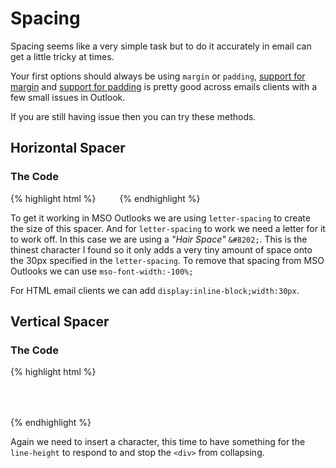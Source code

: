# Spacing
Spacing seems like a very simple task but to do it accurately in email can get a little tricky at times.

Your first options should always be using `margin` or `padding`, [support for margin](https://www.caniemail.com/features/css-margin/) and [support for padding](https://www.caniemail.com/features/css-padding) is pretty good across emails clients with a few small issues in Outlook.

If you are still having issue then you can try these methods.

## Horizontal Spacer

### The Code
{% highlight html %}
<i style="letter-spacing:30px;mso-font-width:-100%;display:inline-block;width:30px">&#8202;</i>
{% endhighlight %}

To get it working in MSO Outlooks we are using `letter-spacing` to create the size of this spacer. And for `letter-spacing` to work we need a letter for it to work off.  In this case we are using a _"Hair Space"_ `&#8202;`.  This is the thinest character I found so it only adds a very tiny amount of space onto the 30px specified in the `letter-spacing`.  To remove that spacing from MSO Outlooks we can use `mso-font-width:-100%;`

For HTML email clients we can add `display:inline-block;width:30px`.


## Vertical Spacer

### The Code
{% highlight html %}
<div style="line-height:50px;">&#8202;</div>
{% endhighlight %}

Again we need to insert a character, this time to have something for the `line-height` to respond to and stop the `<div>` from collapsing.
